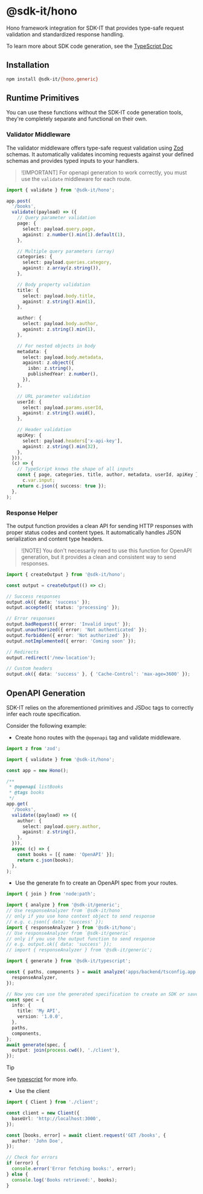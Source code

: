 # @sdk-it/hono

Hono framework integration for SDK-IT that provides type-safe request validation and standardized response handling.

To learn more about SDK code generation, see the [TypeScript Doc](../typescript/readme.md)

## Installation

```bash
npm install @sdk-it/{hono,generic}
```

## Runtime Primitives

You can use these functions without the SDK-IT code generation tools, they're completely separate and functional on their own.

### Validator Middleware

The validator middleware offers type-safe request validation using [Zod](https://github.com/colinhacks/zod) schemas. It automatically validates incoming requests against your defined schemas and provides typed inputs to your handlers.

> ![IMPORTANT]
> For openapi generation to work correctly, you must use the `validate` middleware for each route.

```typescript
import { validate } from '@sdk-it/hono';

app.post(
  '/books',
  validate((payload) => ({
    // Query parameter validation
    page: {
      select: payload.query.page,
      against: z.number().min(1).default(1),
    },

    // Multiple query parameters (array)
    categories: {
      select: payload.queries.category,
      against: z.array(z.string()),
    },

    // Body property validation
    title: {
      select: payload.body.title,
      against: z.string().min(1),
    },

    author: {
      select: payload.body.author,
      against: z.string().min(1),
    },

    // For nested objects in body
    metadata: {
      select: payload.body.metadata,
      against: z.object({
        isbn: z.string(),
        publishedYear: z.number(),
      }),
    },

    // URL parameter validation
    userId: {
      select: payload.params.userId,
      against: z.string().uuid(),
    },

    // Header validation
    apiKey: {
      select: payload.headers['x-api-key'],
      against: z.string().min(32),
    },
  })),
  (c) => {
    // TypeScript knows the shape of all inputs
    const { page, categories, title, author, metadata, userId, apiKey } =
      c.var.input;
    return c.json({ success: true });
  },
);
```

### Response Helper

The output function provides a clean API for sending HTTP responses with proper status codes and content types. It automatically handles JSON serialization and content type headers.

> ![NOTE]
> You don't necessarily need to use this function for OpenAPI generation, but it provides a clean and consistent way to send responses.

```typescript
import { createOutput } from '@sdk-it/hono';

const output = createOutput(() => c);

// Success responses
output.ok({ data: 'success' });
output.accepted({ status: 'processing' });

// Error responses
output.badRequest({ error: 'Invalid input' });
output.unauthorized({ error: 'Not authenticated' });
output.forbidden({ error: 'Not authorized' });
output.notImplemented({ error: 'Coming soon' });

// Redirects
output.redirect('/new-location');

// Custom headers
output.ok({ data: 'success' }, { 'Cache-Control': 'max-age=3600' });
```

## OpenAPI Generation

SDK-IT relies on the aforementioned primitives and JSDoc tags to correctly infer each route specification.

Consider the following example:

- Create hono routes with the `@openapi` tag and validate middleware.

```typescript
import z from 'zod';

import { validate } from '@sdk-it/hono';

const app = new Hono();

/**
 * @openapi listBooks
 * @tags books
 */
app.get(
  '/books',
  validate((payload) => ({
    author: {
      select: payload.query.author,
      against: z.string(),
    },
  })),
  async (c) => {
    const books = [{ name: 'OpenAPI' }];
    return c.json(books);
  },
);
```

- Use the generate fn to create an OpenAPI spec from your routes.

```typescript
import { join } from 'node:path';

import { analyze } from '@sdk-it/generic';
// Use responseAnalyzer from `@sdk-it/hono`
// only if you use hono context object to send response
// e.g. c.json({ data: 'success' });
import { responseAnalyzer } from '@sdk-it/hono';
// Use responseAnalyzer from `@sdk-it/generic`
// only if you use the output function to send response
// e.g. output.ok({ data: 'success' });
// import { responseAnalyzer } from '@sdk-it/generic';

import { generate } from '@sdk-it/typescript';

const { paths, components } = await analyze('apps/backend/tsconfig.app.json', {
  responseAnalyzer,
});

// Now you can use the generated specification to create an SDK or save it to a file
const spec = {
  info: {
    title: 'My API',
    version: '1.0.0',
  },
  paths,
  components,
};
await generate(spec, {
  output: join(process.cwd(), './client'),
});
```

> [!TIP]
> See [typescript](../typescript/README.md) for more info.

- Use the client

```typescript
import { Client } from './client';

const client = new Client({
  baseUrl: 'http://localhost:3000',
});

const [books, error] = await client.request('GET /books', {
  author: 'John Doe',
});

// Check for errors
if (error) {
  console.error('Error fetching books:', error);
} else {
  console.log('Books retrieved:', books);
}
```
